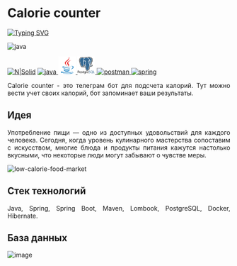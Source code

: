# Calorie counter

[![Typing SVG](https://readme-typing-svg.herokuapp.com?font=Fira+Code&weight=450&size=35&duration=4000&pause=1000&background=FFFFFF00&width=330&height=60&lines=Telegram+bot)](https://git.io/typing-svg)

<img src="https://user-images.githubusercontent.com/92802270/221586253-ed3a7635-3a6b-4bd3-8e62-988c2c826c07.gif" alt="java" width="120" height="120"/>

[![N|Solid](https://cldup.com/dTxpPi9lDf.thumb.png)](https://nodesource.com/products/nsolid)
<a href="https://www.java.com" target="_blank" rel="noreferrer"> <img src="https://user-images.githubusercontent.com/92802270/221558020-db20b1c1-962f-4da1-a6ab-10ed394de432.png" alt="java" width="70" height="45"/> </a> <a href="https://www.java.com" target="_blank" rel="noreferrer"> <img src="https://raw.githubusercontent.com/devicons/devicon/master/icons/java/java-original.svg" alt="java" width="40" height="40"/> </a>  <a href="https://www.postgresql.org" target="_blank" rel="noreferrer"> <img src="https://raw.githubusercontent.com/devicons/devicon/master/icons/postgresql/postgresql-original-wordmark.svg" alt="postgresql" width="40" height="40"/> </a> <a href="https://postman.com" target="_blank" rel="noreferrer"> <img src="https://www.vectorlogo.zone/logos/getpostman/getpostman-icon.svg" alt="postman" width="40" height="40"/> </a> <a href="https://spring.io/" target="_blank" rel="noreferrer"> <img src="https://www.vectorlogo.zone/logos/springio/springio-icon.svg" alt="spring" width="40" height="40"/> </a>

<p align="justify">Calorie counter - это телеграм бот для подсчета калорий. Тут можно вести учет своих калорий, бот запоминает ваши результаты.</p>

## Идея

<p align="justify">Употребление пищи — одно из доступных удовольствий для каждого человека. Сегодня, когда уровень кулинарного мастерства сопоставим с искусством, многие блюда и продукты питания кажутся настолько вкусными, что некоторые люди могут забывают о чувстве меры.</p>


 ![low-calorie-food-market](https://user-images.githubusercontent.com/92802270/221585180-2a80f347-11b5-47f3-a7b6-f93e61a67296.gif)
 
## Стек технологий

<p align="justify">Java, Spring, Spring Boot, Maven, Lombook, PostgreSQL, Docker, Hibernate.</p>

## База данных

![image](https://user-images.githubusercontent.com/92802270/221558775-9fb11144-2ed0-4e69-b42d-cb61fb03c00d.png)

<!-- ## Ссылка
## свзяь
## что нового скоро появится
## фото работы бота -->
